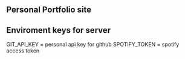 ## Personal Portfolio site

## Enviroment keys for server

GIT_API_KEY = personal api key for github
SPOTIFY_TOKEN = spotify access token